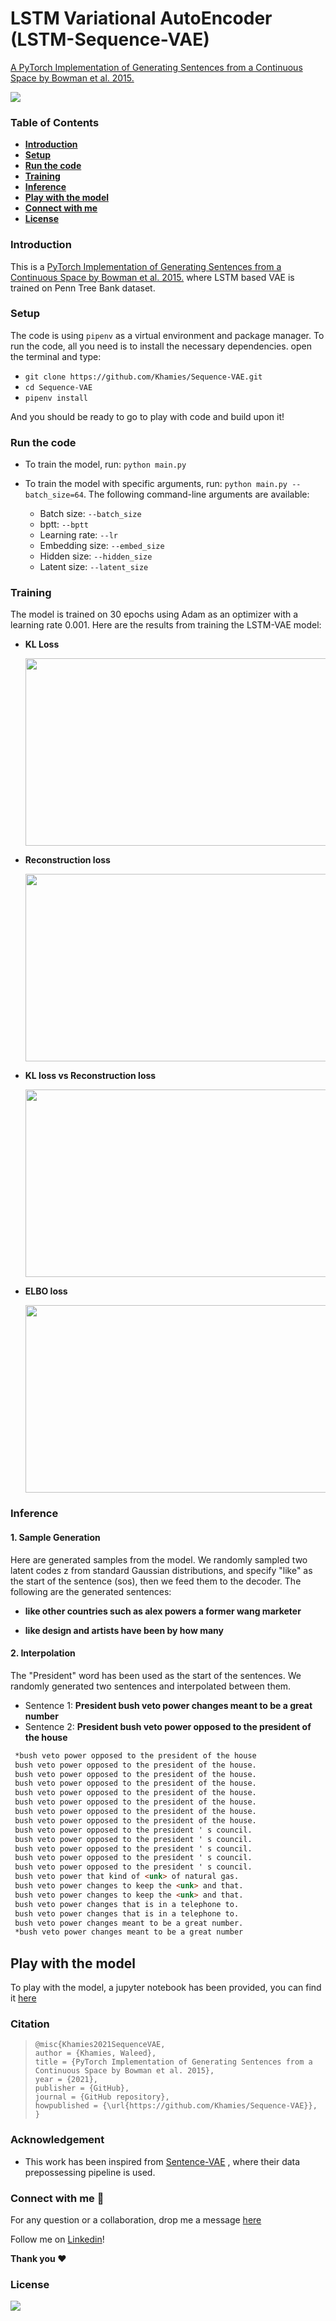 # LSTM Variational AutoEncoder (LSTM-Sequence-VAE)

[A PyTorch Implementation of Generating Sentences from a Continuous Space by Bowman et al. 2015.](https://arxiv.org/abs/1511.06349)

![](./media/model.jpg)

### Table of Contents

- **[Introduction](#Introduction)**
- **[Setup](#Setup)**
- [**Run the code**](#Run-the-code)
- **[Training](#Training)**
- **[Inference](#Inference)**
- **[Play with the model](#Play-with-the-model)**
- **[Connect with me](#Connect-with-me)**
- **[License](#License)** 



### Introduction

This is a  [PyTorch Implementation of Generating Sentences from a Continuous Space by Bowman et al. 2015.](https://arxiv.org/abs/1511.06349) where LSTM based VAE is trained on Penn Tree Bank dataset. 

### Setup

The code is using `pipenv` as a virtual environment and package manager. To run the code, all you need is to install the necessary dependencies. open the terminal and type:

- `git clone https://github.com/Khamies/Sequence-VAE.git` 
- `cd Sequence-VAE`
- `pipenv install`

And you should be ready to go to play with code and build upon it!

### Run the code

- To train the model, run: `python main.py`

- To train the model with specific arguments, run: `python main.py --batch_size=64`. The following command-line arguments are available:
  - Batch size: `--batch_size`
  - bptt: `--bptt`
  - Learning rate: `--lr`
  - Embedding size: `--embed_size`
  - Hidden size: `--hidden_size`
  - Latent size: `--latent_size`

### Training

The model is trained on 30 epochs using Adam as an optimizer with a learning rate 0.001. Here are the results from training the LSTM-VAE model:

- **KL Loss**

  <img src="./media/kl.jpg" align="center" height="300" width="500" >

- **Reconstruction loss**

  <img src="./media/reco.jpg" align="center" height="300" width="500" >

- **KL loss vs Reconstruction loss**

  <img src="./media/kl_reco.jpg" align="center" height="300" width="500" >

- **ELBO loss**

  <img src="./media/elbo.jpg" align="center" height="300" width="500" >



### Inference

#### 1. Sample Generation

Here are generated samples from the model. We randomly sampled two latent codes z from standard Gaussian distributions, and specify "like" as the start of the sentence (sos), then we feed them to the decoder. The following are the generated sentences:

- **like other countries such as alex powers a former wang marketer** 

- **like design and artists have been <unk> by how many <unk>**

#### 2. Interpolation

The "President" word has been used as the start of the sentences. We randomly generated two sentences and interpolated between them.

- Sentence 1: **President bush veto power changes meant to be a great number**
- Sentence 2: **President bush veto power opposed to the president of the house**



```markdown
 *bush veto power opposed to the president of the house
 bush veto power opposed to the president of the house.
 bush veto power opposed to the president of the house.
 bush veto power opposed to the president of the house.
 bush veto power opposed to the president of the house.
 bush veto power opposed to the president of the house.
 bush veto power opposed to the president of the house.
 bush veto power opposed to the president of the house.
 bush veto power opposed to the president ' s council.
 bush veto power opposed to the president ' s council.
 bush veto power opposed to the president ' s council.
 bush veto power opposed to the president ' s council.
 bush veto power opposed to the president ' s council.
 bush veto power that kind of <unk> of natural gas.
 bush veto power changes to keep the <unk> and that.
 bush veto power changes to keep the <unk> and that.
 bush veto power changes that is in a telephone to.
 bush veto power changes that is in a telephone to.
 bush veto power changes meant to be a great number.
 *bush veto power changes meant to be a great number
```



## Play with the model

To play with the model, a jupyter notebook has been provided, you can find it [here](https://github.com/Khamies/LSTM-Sequence-VAE/blob/main/play_with_model.ipynb)

### Citation

> ```
> @misc{Khamies2021SequenceVAE,
> author = {Khamies, Waleed},
> title = {PyTorch Implementation of Generating Sentences from a Continuous Space by Bowman et al. 2015},
> year = {2021},
> publisher = {GitHub},
> journal = {GitHub repository},
> howpublished = {\url{https://github.com/Khamies/Sequence-VAE}},
> }
> ```



### Acknowledgement

- This work has been inspired from [Sentence-VAE](https://github.com/timbmg/Sentence-VAE) , where their data prepossessing pipeline is used.

### Connect with me :slightly_smiling_face:

For any question or a collaboration, drop me a message [here](mailto:khamiesw@outlook.com?subject=[GitHub]%20Sequence-VAE%20Repo)

Follow me on [Linkedin](https://www.linkedin.com/in/khamiesw/)!

**Thank you :heart:**

### License 

![](https://img.shields.io/github/license/khamies/LSTM-Sequence-VAE)

